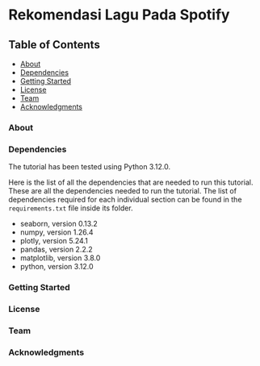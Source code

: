 # Rekomendasi Lagu Pada Spotify

## Table of Contents
- [About](#about)
- [Dependencies](#dependencies)
- [Getting Started](#getting-started)
- [License](#license)
- [Team](#team)
- [Acknowledgments](#acknowledgments)

### About
### Dependencies
The tutorial has been tested using Python 3.12.0.

Here is the list of all the dependencies that are needed to run this tutorial. These are all the dependencies needed to run the tutorial. The list of dependencies required for each individual section can be found in the `requirements.txt` file inside its folder.

- seaborn, version 0.13.2  
- numpy, version 1.26.4  
- plotly, version 5.24.1  
- pandas, version 2.2.2  
- matplotlib, version 3.8.0  
- python, version 3.12.0

### Getting Started
### License
### Team
### Acknowledgments
